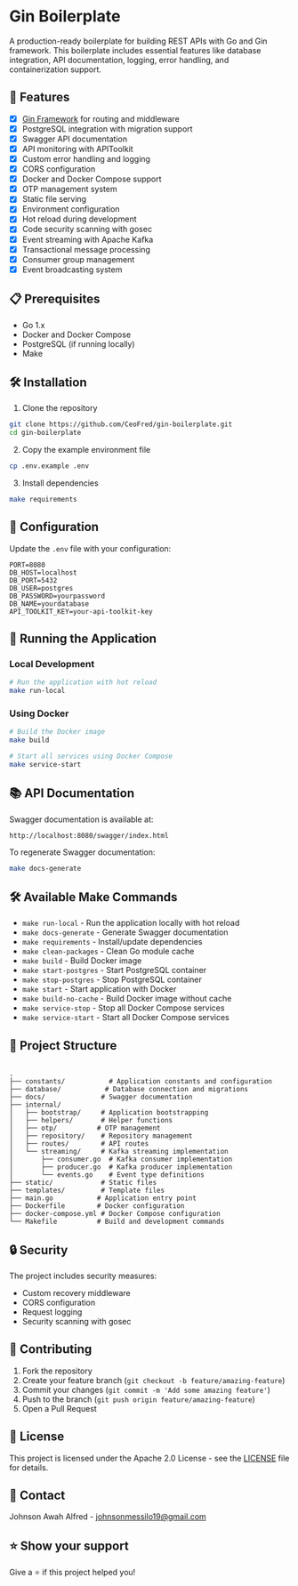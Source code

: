 # Gin Boilerplate

A production-ready boilerplate for building REST APIs with Go and Gin framework. This boilerplate includes essential features like database integration, API documentation, logging, error handling, and containerization support.

## 🚀 Features

- [x] [Gin Framework](https://github.com/gin-gonic/gin) for routing and middleware
- [x] PostgreSQL integration with migration support
- [x] Swagger API documentation
- [x] API monitoring with APIToolkit
- [x] Custom error handling and logging
- [x] CORS configuration
- [x] Docker and Docker Compose support
- [x] OTP management system
- [x] Static file serving
- [x] Environment configuration
- [x] Hot reload during development
- [x] Code security scanning with gosec
- [x] Event streaming with Apache Kafka
- [x] Transactional message processing
- [x] Consumer group management
- [x] Event broadcasting system

## 📋 Prerequisites

- Go 1.x
- Docker and Docker Compose
- PostgreSQL (if running locally)
- Make

## 🛠️ Installation

1. Clone the repository
```bash
git clone https://github.com/CeoFred/gin-boilerplate.git
cd gin-boilerplate
```

2. Copy the example environment file
```bash
cp .env.example .env
```

3. Install dependencies
```bash
make requirements
```

## 🔧 Configuration

Update the `.env` file with your configuration:

```env
PORT=8080
DB_HOST=localhost
DB_PORT=5432
DB_USER=postgres
DB_PASSWORD=yourpassword
DB_NAME=yourdatabase
API_TOOLKIT_KEY=your-api-toolkit-key
```

## 🚀 Running the Application

### Local Development

```bash
# Run the application with hot reload
make run-local
```

### Using Docker

```bash
# Build the Docker image
make build

# Start all services using Docker Compose
make service-start
```

## 📚 API Documentation

Swagger documentation is available at:
```
http://localhost:8080/swagger/index.html
```

To regenerate Swagger documentation:
```bash
make docs-generate
```

## 🛠️ Available Make Commands

- `make run-local` - Run the application locally with hot reload
- `make docs-generate` - Generate Swagger documentation
- `make requirements` - Install/update dependencies
- `make clean-packages` - Clean Go module cache
- `make build` - Build Docker image
- `make start-postgres` - Start PostgreSQL container
- `make stop-postgres` - Stop PostgreSQL container
- `make start` - Start application with Docker
- `make build-no-cache` - Build Docker image without cache
- `make service-stop` - Stop all Docker Compose services
- `make service-start` - Start all Docker Compose services

## 📁 Project Structure

```

.
├── constants/           # Application constants and configuration
├── database/           # Database connection and migrations
├── docs/              # Swagger documentation
├── internal/
│   ├── bootstrap/     # Application bootstrapping
│   ├── helpers/       # Helper functions
│   ├── otp/          # OTP management
│   ├── repository/    # Repository management
│   ├── routes/        # API routes
│   └── streaming/     # Kafka streaming implementation
│       ├── consumer.go  # Kafka consumer implementation
│       ├── producer.go  # Kafka producer implementation
│       └── events.go    # Event type definitions
├── static/            # Static files
├── templates/         # Template files
├── main.go           # Application entry point
├── Dockerfile        # Docker configuration
├── docker-compose.yml # Docker Compose configuration
└── Makefile          # Build and development commands
```

## 🔒 Security

The project includes security measures:
- Custom recovery middleware
- CORS configuration
- Request logging
- Security scanning with gosec

## 🤝 Contributing

1. Fork the repository
2. Create your feature branch (`git checkout -b feature/amazing-feature`)
3. Commit your changes (`git commit -m 'Add some amazing feature'`)
4. Push to the branch (`git push origin feature/amazing-feature`)
5. Open a Pull Request

## 📝 License

This project is licensed under the Apache 2.0 License - see the [LICENSE](LICENSE) file for details.

## 👤 Contact

Johnson Awah Alfred - [johnsonmessilo19@gmail.com](mailto:johnsonmessilo19@gmail.com)

## ⭐️ Show your support

Give a ⭐️ if this project helped you!
